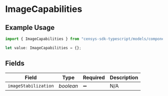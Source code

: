 # ImageCapabilities

## Example Usage

```typescript
import { ImageCapabilities } from "censys-sdk-typescript/models/components";

let value: ImageCapabilities = {};
```

## Fields

| Field                | Type                 | Required             | Description          |
| -------------------- | -------------------- | -------------------- | -------------------- |
| `imageStabilization` | *boolean*            | :heavy_minus_sign:   | N/A                  |